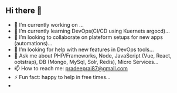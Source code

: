 ## Hi there 👋

- 🔭 I’m currently working on ...
- 🌱 I’m currently learning DevOps(CI/CD using Kuernets argocd)...
- 👯 I’m looking to collaborate on plateform setups for new apps (automations)...
- 🤔 I’m looking for help with new features in DevOps tools...
- 💬 Ask me about PHP/Frameworks, Node, JavaScript (Vue, React, ootstrap), DB (Mongo, MySql, Solr, Redis), Micro Services...
- 📫 How to reach me: pradeeprai87@gmail.com
- ⚡ Fun fact: happy to help in free times...
- 
<!--
**pradeeprai87/pradeeprai87** is a ✨ _special_ ✨ repository because its `README.md` (this file) appears on your GitHub profile.

Here are some ideas to get you started:

- 🔭 I’m currently working on ...
- 🌱 I’m currently learning ...
- 👯 I’m looking to collaborate on ...
- 🤔 I’m looking for help with ...
- 💬 Ask me about ...
- 📫 How to reach me: ...
- 😄 Pronouns: ...
- ⚡ Fun fact: ...
-->
